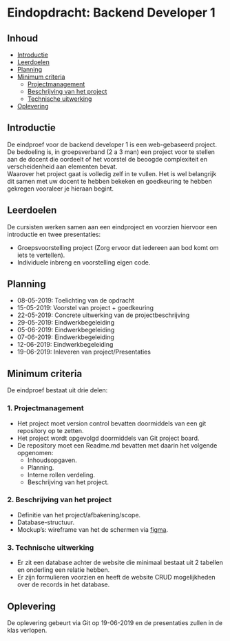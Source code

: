 # Eindopdracht: Backend Developer 1

## Inhoud
 - [Introductie](#Introductie)
 - [Leerdoelen](#Leerdoelen)
 - [Planning](#Planning)
 - [Minimum criteria](#Minimum-criteria)
    -  [Projectmanagement](#1-Projectmanagement)
    -  [Beschrijving van het project](#2-Beschrijving-van-het-project)
    -  [Technische uitwerking](#3-Technische-uitwerking)
 -  [Oplevering](#Oplevering)


## Introductie
De eindproef voor de backend developer 1 is een web-gebaseerd project. \
De bedoeling is, in groepsverband (2 a 3 man) een project voor te stellen aan de docent die oordeelt of het voorstel de beoogde complexiteit en verscheidenheid aan elementen bevat. \
Waarover het project gaat is volledig zelf in te vullen. Het is wel belangrijk dit samen met uw docent te hebben bekeken en goedkeuring te hebben gekregen vooraleer je hieraan begint.

## Leerdoelen
De cursisten werken samen aan een eindproject en voorzien hiervoor een introductie en twee presentaties:
- Groepsvoorstelling project (Zorg ervoor dat iedereen aan bod komt om iets te vertellen).
- Individuele inbreng en voorstelling eigen code.

## Planning
- 08-05-2019: Toelichting van de opdracht
- 15-05-2019: Voorstel van project + goedkeuring
- 22-05-2019: Concrete uitwerking van de projectbeschrijving
- 29-05-2019: Eindwerkbegeleiding
- 05-06-2019: Eindwerkbegeleiding
- 07-06-2019: Eindwerkbegeleiding
- 12-06-2019: Eindwerkbegeleiding
- 19-06-2019: Inleveren van project/Presentaties

## Minimum criteria
De eindproef bestaat uit drie delen: 

### 1. Projectmanagement
- Het project moet version control bevatten doormiddels van een git repository op te zetten.
- Het project wordt opgevolgd doormiddels van Git project board.
- De repository moet een Readme.md bevatten met daarin het volgende opgenomen:
    - Inhoudsopgaven.
    - Planning.
    - Interne rollen verdeling.
    - Beschrijving van het project.

### 2. Beschrijving van het project
- Definitie van het project/afbakening/scope.
- Database-structuur.
- Mockup’s: wireframe van het de schermen via [figma](https://www.figma.com/).

### 3. Technische uitwerking
- Er zit een database achter de website die minimaal bestaat uit 2 tabellen en onderling een relatie hebben.
- Er zijn formulieren voorzien en heeft de website CRUD mogelijkheden over de records in het database.

## Oplevering
De oplevering gebeurt via Git op 19-06-2019 en de presentaties zullen in de klas verlopen.